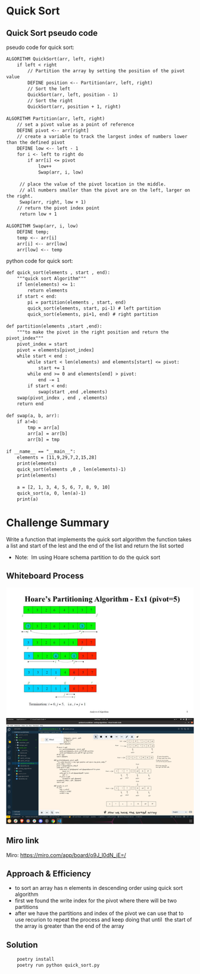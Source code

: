 # Quick Sort

## Quick Sort pseudo code

pseudo code for quick sort:
```
ALGORITHM QuickSort(arr, left, right)
    if left < right
        // Partition the array by setting the position of the pivot value
        DEFINE position <-- Partition(arr, left, right)
        // Sort the left
        QuickSort(arr, left, position - 1)
        // Sort the right
        QuickSort(arr, position + 1, right)

ALGORITHM Partition(arr, left, right)
    // set a pivot value as a point of reference
    DEFINE pivot <-- arr[right]
    // create a variable to track the largest index of numbers lower than the defined pivot
    DEFINE low <-- left - 1
    for i <- left to right do
        if arr[i] <= pivot
            low++
            Swap(arr, i, low)

     // place the value of the pivot location in the middle.
     // all numbers smaller than the pivot are on the left, larger on the right.
     Swap(arr, right, low + 1)
    // return the pivot index point
     return low + 1

ALGORITHM Swap(arr, i, low)
    DEFINE temp;
    temp <-- arr[i]
    arr[i] <-- arr[low]
    arr[low] <-- temp
```

python code for quick sort:

```
def quick_sort(elements , start , end):
    """quick sort Algorithm"""
    if len(elements) <= 1:
        return elements
    if start < end:
        pi = partition(elements , start, end)
        quick_sort(elements, start, pi-1) # left partition
        quick_sort(elements, pi+1, end) # right partition

def partition(elements ,start ,end):
    """to make the pivot in the right position and return the pivot_index"""
    pivot_index = start
    pivot = elements[pivot_index]
    while start < end :
        while start < len(elements) and elements[start] <= pivot:
            start += 1
        while end >= 0 and elements[end] > pivot:
            end -= 1  
        if start < end:
            swap(start ,end ,elements)
    swap(pivot_index , end , elements)
    return end
    
def swap(a, b, arr):
    if a!=b:
        tmp = arr[a]
        arr[a] = arr[b]
        arr[b] = tmp

if __name__ == "__main__":
    elements = [11,9,29,7,2,15,28]
    print(elements)
    quick_sort(elements ,0 , len(elements)-1)
    print(elements)

    a = [2, 1, 3, 4, 5, 6, 7, 8, 9, 10]
    quick_sort(a, 0, len(a)-1)
    print(a)
```
# Challenge Summary
<!-- Description of the challenge -->
Write a function that implements the quick sort algorithm
the function takes a list and start of the lest and the end of the list and return the list sorted

- Note:  Im using Hoare schema partition to do the quick sort

## Whiteboard Process
<!-- Embedded whiteboard image -->

![White Board Image](quick_sort.jpg)
![White Board Image](trasingquicksort.png)

## Miro link

Miro: <https://miro.com/app/board/o9J_l0dN_jE=/>

## Approach & Efficiency
<!-- What approach did you take? Why? What is the Big O space/time for this approach? -->
- to sort an array has n elements in descending order using quick sort algorithm
- first we found the write index for the pivot where there will be two partitions
- after we have the partitions and index of the pivot we can use that to use recurion to repeat the process and keep doing that until  the start of the array is greater than the end of the array

## Solution
<!-- Show how to run your code, and examples of it in action -->
```
    poetry install
    poetry run python quick_sort.py
```
